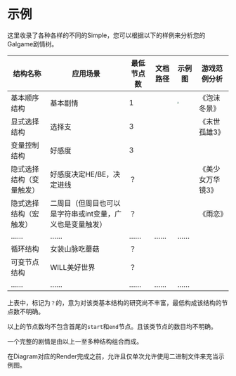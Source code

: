 # 示例

这里收录了各种各样的不同的Simple，您可以根据以下的样例来分析您的Galgame剧情树。

| 结构名称                 | 应用场景                                                  | 最低节点数 | 文档路径 | 示例图                                                       | 游戏范例分析      |
| ------------------------ | --------------------------------------------------------- | ---------- | -------- | ------------------------------------------------------------ | ----------------- |
| 基本顺序结构             | 基本剧情                                                  | 1          |          | <img src="https://raw.githubusercontent.com/Uni-Gal/UniGal-Render/bc571f5faf44f0305bd190c82af16535987473c1/Simple/Simple_HelloWorld/Diagram_simple_SVG.svg" style="zoom:25%;" /> | 《泡沫冬景》      |
| 显式选择结构             | 选择支                                                    | 3          |          |                                                              | 《末世孤雄3》     |
| 变量控制结构             | 好感度                                                    | 3          |          |                                                              |                   |
| 隐式选择结构（变量触发） | 好感度决定HE/BE，决定进线                                 | ？         |          |                                                              | 《美少女万华镜3》 |
| 隐式选择结构（宏触发）   | 二周目（但周目也可以是字符串或int变量，广义也是变量触发） | ？         |          |                                                              | 《雨恋》          |
| ……                       | ……                                                        | ……         | ……       | ……                                                           |                   |
| 循环结构                 | 女装山脉吃蘑菇                                            | ？         |          |                                                              |                   |
| 可变节点结构             | WILL美好世界                                              | ？         |          |                                                              |                   |
| ……                       | ……                                                        | ……         | ……       | ……                                                           |                   |

上表中，标记为```？```的，意为对该类基本结构的研究尚不丰富，最低构成该结构的节点数不明确。

以上的节点数均不包含首尾的```start```和```end```节点。且该类节点的数目均不明确。

一个完整的剧情是由以上一至多种结构组合而成。

在Diagram对应的Render完成之前，允许且仅单次允许使用二进制文件来充当示例图。